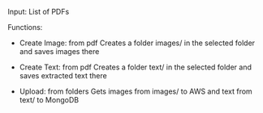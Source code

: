 Input: List of PDFs

Functions:
- Create Image: from pdf
Creates a folder images/ in the selected folder and saves images there

- Create Text: from pdf
Creates a folder text/ in the selected folder and saves extracted text there

- Upload: from folders
Gets images from images/ to AWS and text from text/ to MongoDB 
